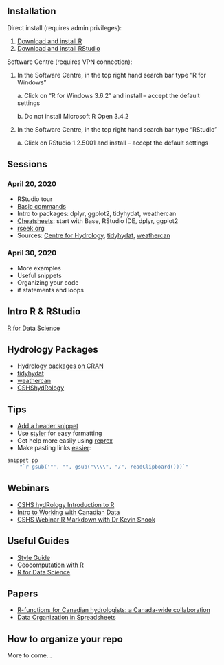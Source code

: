 ## Installation

Direct install (requires admin privileges):
1.	[Download and install R](https://cran.rstudio.com/)
2.	[Download and install RStudio](https://rstudio.com/products/rstudio/download/#download)

Software Centre (requires VPN connection):
1.	In the Software Centre, in the top right hand search bar type “R for Windows”

    a.	Click on “R for Windows 3.6.2” and install – accept the default settings
    
    b.	Do not install Microsoft R Open 3.4.2
2.	In the Software Centre, in the top right hand search bar type “RStudio”

    a.	Click on RStudio 1.2.5001 and install – accept the default settings

## Sessions

### April 20, 2020
- RStudio tour
- [Basic commands](https://github.com/CentreForHydrology/Introduction_to_R)
- Intro to packages: dplyr, ggplot2, tidyhydat, weathercan
- [Cheatsheets](https://rstudio.com/resources/cheatsheets/): start with Base, RStudio IDE, dplyr, ggplot2
- [rseek.org](https://rseek.org/)
- Sources: [Centre for Hydrology](https://github.com/CentreForHydrology), [tidyhydat](https://github.com/ropensci/tidyhydat), [weathercan](https://github.com/rchlumsk/tRaining)

### April 30, 2020
- More examples
- Useful snippets
- Organizing your code
- if statements and loops

## Intro R & RStudio
[R for Data Science](https://r4ds.had.co.nz/)

## Hydrology Packages

- [Hydrology packages on CRAN](https://cran.r-project.org/web/views/Hydrology.html)
- [tidyhydat](https://docs.ropensci.org/tidyhydat/)
- [weathercan](https://docs.ropensci.org/weathercan/)
- [CSHShydRology](https://github.com/CSHS-CWRA/CSHShydRology)

## Tips
- [Add a header snippet](http://timfarewell.co.uk/my-r-script-header-template/)
- Use [styler](https://styler.r-lib.org/) for easy formatting
- Get help more easily using [reprex](https://www.tidyverse.org/help/)
- Make pasting links [easier](https://stackoverflow.com/questions/17605563/efficiently-convert-backslash-to-forward-slash-in-r): 

```r
snippet pp
    "`r gsub('"', "", gsub("\\\\", "/", readClipboard()))`"
```
## Webinars
- [CSHS hydRology Introduction to R](https://www.youtube.com/watch?reload=9&v=obXb9MAlZ-M)
- [Intro to Working with Canadian Data](https://www.youtube.com/watch?v=56mrlRvTmao)
- [CSHS Webinar R Markdown with Dr Kevin Shook](https://www.youtube.com/watch?v=TH3oDhRrEy0)

## Useful Guides

- [Style Guide](https://style.tidyverse.org/)
- [Geocomputation with R](https://geocompr.robinlovelace.net/)
- [R for Data Science](https://r4ds.had.co.nz/)

## Papers

- [R-functions for Canadian hydrologists: a Canada-wide collaboration](https://www.usask.ca/hydrology/papers/Anderson_et_al_2019.pdf)
- [Data Organization in Spreadsheets](https://www.tandfonline.com/doi/full/10.1080/00031305.2017.1375989)

## How to organize your repo
More to come...




